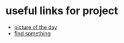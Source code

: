 # useful links for project

- [picture of the day](https://wwww.bing.com)
- [find something](https://www.google.com)